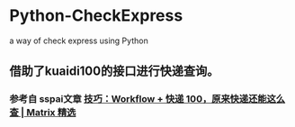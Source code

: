 # Python-CheckExpress
a way of check express using Python

## 借助了kuaidi100的接口进行快递查询。

### 参考自 sspai文章 [技巧：Workflow + 快递 100，原来快递还能这么查 | Matrix 精选](https://sspai.com/post/35397)
